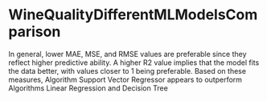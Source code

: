 # WineQualityDifferentMLModelsComparison 
In general, lower MAE, MSE, and RMSE values are preferable since they reflect higher predictive ability. A higher R2 value implies that the model fits the data better, with values closer to 1 being preferable. Based on these measures, Algorithm Support Vector Regressor appears to outperform Algorithms Linear Regression and Decision Tree
